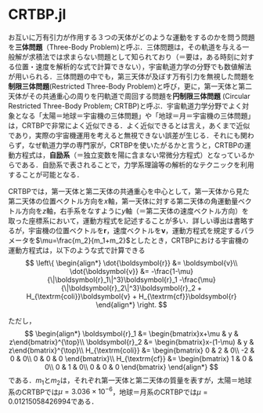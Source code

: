 # CRTBP.jl

お互いに万有引力が作用する３つの天体がどのような運動をするのかを問う問題を**三体問題**（Three-Body Problem)と呼ぶ．三体問題は，その軌道を与える一般解が求積法では求まらない問題として知られており（＝要は，ある時刻に対する位置・速度を解析的な式で計算できない），宇宙軌道力学の分野でも数値解法が用いられる．三体問題の中でも，第三天体が及ぼす万有引力を無視した問題を**制限三体問題**(Restricted Three-Body Problem)と呼び，更に，第一天体と第二天体がその共通重心の周りを円軌道で周回する問題を**円制限三体問題** (Circular Restricted Three-Body Problem; CRTBP)と呼ぶ．宇宙軌道力学分野でよく対象となる「太陽＝地球＝宇宙機の三体問題」や「地球＝月＝宇宙機の三体問題」は，CRTBPで非常によく近似できる．よく近似できるとは言え，あくまで近似であり，実際の宇宙機運用を考えると無視できない誤差が生じる．それにも関わらず，なぜ軌道力学の専門家が，CRTBPを使いたがるかと言うと，CRTBPの運動方程式は，**自励系**（＝独立変数を陽に含まない常微分方程式）となっているからである．自励系で表されることで，力学系理論等の解析的なテクニックを利用することが可能となる．

CRTBPでは，第一天体と第二天体の共通重心を中心として，第一天体から見た第二天体の位置ベクトル方向を$x$軸，第一天体に対する第二天体の角運動量ベクトル方向を$z$軸，右手系をなすように$y$軸（＝第二天体の速度ベクトル方向）を取った座標系において，運動方程式を記述することが多い．詳しい導出は書略するが，宇宙機の位置ベクトルを$\boldsymbol{r}$，速度ベクトルを$\boldsymbol{v}$，運動方程式を規定するパラメータを$\mu=\frac{m_2}{m_1+m_2}$としたとき，CRTBPにおける宇宙機の運動方程式は，以下のような式で計算できる
$$
\left\{
\begin{align*}
\dot{\boldsymbol{r}} &= \boldsymbol{v}\\
\dot{\boldsymbol{v}} &= -\frac{1-\mu}{\|\boldsymbol{r}_1\|^3}\boldsymbol{r}_1 -\frac{\mu}{\|\boldsymbol{r}_2\|^3}\boldsymbol{r}_2 + H_{\textrm{coli}}\boldsymbol{v} + H_{\textrm{cf}}\boldsymbol{r}
\end{align*}
\right.
$$

ただし，
$$
\begin{align*}
\boldsymbol{r}_1 &= \begin{bmatrix}x+\mu & y & z\end{bmatrix}^{\top}\\
\boldsymbol{r}_2 &= \begin{bmatrix}x-(1-\mu) & y & z\end{bmatrix}^{\top}\\
H_{\textrm{coli}} &= \begin{bmatrix}
0 & 2 & 0\\
-2 & 0 & 0\\
0 & 0 & 0
\end{bmatrix}\\
H_{\textrm{cf}} &= \begin{bmatrix}
1 & 0 & 0\\
0 & 1 & 0\\
0 & 0 & 0
\end{bmatrix}
\end{align*}
$$
である．$m_1$と$m_2$は，それぞれ第一天体と第二天体の質量を表すが，太陽＝地球系のCRTBPでは$\mu=3.036\times 10^{-6}$，地球＝月系のCRTBPでは$\mu=0.01215058426994$である．